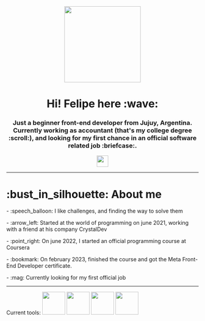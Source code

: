 <div id="header" align="center"> 
  <img src="https://media.giphy.com/media/v1.Y2lkPTc5MGI3NjExMjdmZjA4Y2RjZTEwYjJhNjhmYTk3MjEwZWZhNmEyZjJiOTEwYmM0NiZjdD1n/K7StRcr7hagJpXROmb/giphy.gif" height="200px">
  <h1 align="center">Hi! Felipe here :wave:</h1>
  <h3 align="center">Just a beginner front-end developer from Jujuy, Argentina. Currently working as accountant (that's my college degree :scroll:), and looking for my first chance in an official software related job :briefcase:.
</div>
<div id="sub" align="center" display="flex">
  <a href="https://www.linkedin.com/in/felipe-contreras-87b1b5266">
  <img src="https://img.icons8.com/color/48/null/linkedin-2--v1.png" height="30px"/></a>
</div>

---

<div id="about">
<h1>:bust_in_silhouette: About me</h1>
<p>- :speech_balloon: I like challenges, and finding the way to solve them</p>
<p>- :arrow_left: Started at the world of programming on june 2021, working with a friend at his company CrystalDev</p>
<p>- :point_right: On june 2022, I started an official programming course at Coursera</p>
<p>- :bookmark: On february 2023, finished the course and got the Meta Front-End Developer certificate.</p>
<p>- :mag: Currently looking for my first official job</p>

---

<div align="left">Current tools: 
<img src="https://cdn.jsdelivr.net/gh/devicons/devicon/icons/html5/html5-original-wordmark.svg" height="60px"/>
<img src="https://cdn.jsdelivr.net/gh/devicons/devicon/icons/css3/css3-original-wordmark.svg" height="60px" />
<img src="https://cdn.jsdelivr.net/gh/devicons/devicon/icons/javascript/javascript-original.svg" height="60px"/>
<img src="https://cdn.jsdelivr.net/gh/devicons/devicon/icons/react/react-original.svg" height="60px"/>
</div>
